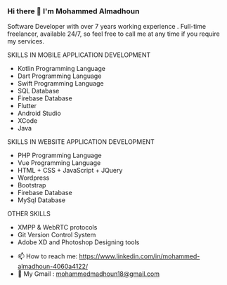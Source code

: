 ### Hi there 👋 I'm Mohammed Almadhoun

Software Developer with over 7 years working experience .
Full-time freelancer, available 24/7, so feel free to call me at any time if you require my services.

SKILLS IN MOBILE APPLICATION DEVELOPMENT
* Kotlin Programming Language
* Dart Programming Language
* Swift Programming Language
* SQL Database
* Firebase Database
* Flutter 
* Android Studio
* XCode
* Java

SKILLS IN WEBSITE APPLICATION DEVELOPMENT
* PHP Programming Language
* Vue Programming Language
* HTML + CSS + JavaScript + JQuery
* Wordpress
* Bootstrap
* Firebase Database
* MySql Database


OTHER SKILLS 
* XMPP & WebRTC protocols
* Git Version Control System
* Adobe XD and Photoshop Designing tools

- 📫 How to reach me: https://www.linkedin.com/in/mohammed-almadhoun-4060a4122/
- 💬 My Gmail : mohammedmadhoun18@gmail.com

